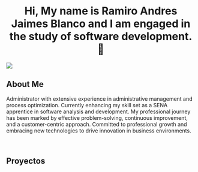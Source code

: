 <div align="center">
<h1 align="center">Hi, My name is Ramiro Andres Jaimes Blanco and I am engaged in the study of software development.👋</h1>
</div>

<img src="https://www.canva.com/design/DAGcyTV6Pr4/cep9D0pTPthqElzH67KIvg/view?utm_content=DAGcyTV6Pr4&utm_campaign=designshare&utm_medium=link2&utm_source=uniquelinks&utlId=h9a8f4ebe4c">

<h2 align="justifed">About Me </h2>
<p>Administrator with extensive experience in administrative management and process optimization. Currently enhancing my skill set as a SENA apprentice in software analysis and development. My professional journey has been marked by effective problem-solving, continuous improvement, and a customer-centric approach. Committed to professional growth and embracing new technologies to drive innovation in business environments.</p>



<br>

## Proyectos 
<table>
                                         
</table>                                                                                 
</div>
<br>

<table>

</table>                                                                                 
</div>
<br>


